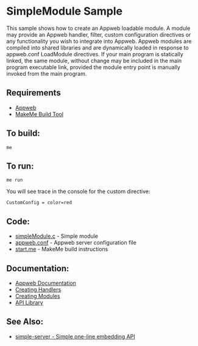 SimpleModule Sample
===

This sample shows how to create an Appweb loadable module.  A module may provide an Appweb handler, filter, 
custom configuration directives or any functionality you wish to integrate into Appweb. Appweb modules are 
compiled into shared libraries and are dynamically loaded in response to appweb.conf LoadModule directives. 
If your main program is statically linked, the same module, without change may be included in the main
program executable link, provided the module entry point is manually invoked from the main program.

Requirements
---
* [Appweb](https://embedthis.com/appweb/download.html)
* [MakeMe Build Tool](https://embedthis.com/makeme/download.html)

To build:
---
    me

To run:
---
    me run

You will see trace in the console for the custom directive:

    CustomConfig = color=red

Code:
---
* [simpleModule.c](simpleModule.c) - Simple module
* [appweb.conf](appweb.conf) - Appweb server configuration file
* [start.me](start.me) - MakeMe build instructions

Documentation:
---
* [Appweb Documentation](https://embedthis.com/appweb/doc/index.html)
* [Creating Handlers](https://embedthis.com/appweb/doc/developers/handlers.html)
* [Creating Modules](https://embedthis.com/appweb/doc/developers/modules.html)
* [API Library](https://embedthis.com/appweb/doc/ref/native.html)

See Also:
---
* [simple-server - Simple one-line embedding API](../simple-server/README.md)
